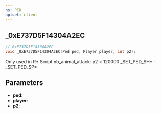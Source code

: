 ```yaml
---
ns: PED
apiset: client
---
```

## _0xE737D5F14304A2EC

```c
// 0xE737D5F14304A2EC
void _0xE737D5F14304A2EC(Ped ped, Player player, int p2);
```

Only used in R* Script nb_animal_attack: p2 = 120000
_SET_PED_SH* - _SET_PED_SP*

## Parameters
* **ped**:
* **player**:
* **p2**: